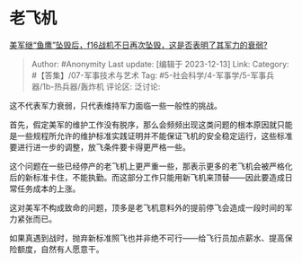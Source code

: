 # 老飞机
[美军继“鱼鹰”坠毁后，f16战机不日再次坠毁，这是否表明了其军力的衰弱?](https://www.zhihu.com/question/634406327/answer/3322702210)

> Author: #Anonymity
> Last update: [编辑于 2023-12-13]
> Link:
> Category: #【答集】/07-军事技术与艺术
> Tag: #5-社会科学/4-军事学/5-军事兵器/1b-热兵器/轰炸机
> 评论区:
> 泛讨论:

这不代表军力衰弱，只代表维持军力面临一些一般性的挑战。

首先，假定美军的维护工作没有脱序，那么会频频出现这类问题的根本原因就只能是一些规程所允许的维护标准实践证明并不能保证飞机的安全稳定运行，这些标准要进行进一步的调整，放飞条件要卡得更严格一些。

这个问题在一些已经停产的老飞机上更严重一些，那表示更多的老飞机会被严格化后的新标准卡住，不能执勤。而这部分工作只能用新飞机来顶替——因此要造成日常任务成本的上涨。

这对美军不构成致命的问题，顶多是老飞机意料外的提前停飞会造成一段时间的军力紧张而已。

如果真遇到战时，抛弃新标准照飞也并非绝不可行——给飞行员加点薪水、提高保险额度，自然有人愿意干。
